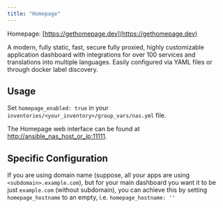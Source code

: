 ```yaml
---
title: "Homepage"
---
```


Homepage: [https://gethomepage.dev](https://gethomepage.dev)

A modern, fully static, fast, secure fully proxied, highly customizable application dashboard
with integrations for over 100 services and translations into multiple languages.
Easily configured via YAML files or through docker label discovery.

## Usage

Set `homepage_enabled: true` in your `inventories/<your_inventory>/group_vars/nas.yml` file.

The Homepage web interface can be found at [http://ansible_nas_host_or_ip:11111](http://ansible_nas_host_or_ip:10080).

## Specific Configuration

If you are using domain name (suppose, all your apps are using `<subdomain>.example.com`), but for your main dashboard you want it to be just `example.com` (without subdomain), you can achieve this by setting `homepage_hostname` to an empty, i.e. `homepage_hostname: ''`
